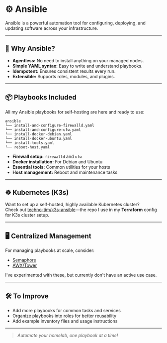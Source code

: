 # ⚙️ Ansible

Ansible is a powerful automation tool for configuring, deploying, and updating software across your infrastructure.

---

## 🚀 Why Ansible?

- **Agentless:** No need to install anything on your managed nodes.
- **Simple YAML syntax:** Easy to write and understand playbooks.
- **Idempotent:** Ensures consistent results every run.
- **Extensible:** Supports roles, modules, and plugins.

---

## 📦 Playbooks Included

All my Ansible playbooks for self-hosting are here and ready to use:

```
ansible
└── install-and-configure-firewalld.yaml
└── install-and-configure-ufw.yaml
└── install-docker-debian.yaml
└── install-docker-ubuntu.yaml  
└── install-tools.yaml 
└── reboot-host.yaml 
```

- **Firewall setup:** `firewalld` and `ufw`
- **Docker installation:** For Debian and Ubuntu
- **Essential tools:** Common utilities for your hosts
- **Host management:** Reboot and maintenance tasks

---

## ☸️ Kubernetes (K3s)

Want to set up a self-hosted, highly available Kubernetes cluster?  
Check out [techno-tim/k3s-ansible](https://github.com/techno-tim/k3s-ansible)—the repo I use in my **Terraform** config for K3s cluster setup.

---

## 🖥️ Centralized Management

For managing playbooks at scale, consider:
- [Semaphore](https://github.com/ansible-semaphore/semaphore)
- [AWX/Tower](https://github.com/ansible/awx)

I've experimented with these, but currently don't have an active use case.

---

## 🛠️ To Improve

- Add more playbooks for common tasks and services
- Organize playbooks into roles for better reusability
- Add example inventory files and usage instructions

---

> _Automate your homelab, one playbook at a time!_